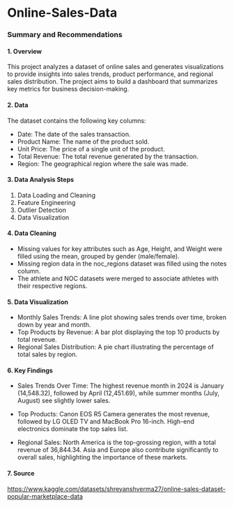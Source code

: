 # Online-Sales-Data

### Summary and Recommendations

#### 1. Overview

This project analyzes a dataset of online sales and generates visualizations to provide insights into sales trends, product performance, and regional sales distribution. The project aims to build a dashboard that summarizes key metrics for business decision-making.

#### 2. Data

The dataset contains the following key columns:
- Date: The date of the sales transaction.
- Product Name: The name of the product sold.
- Unit Price: The price of a single unit of the product.
- Total Revenue: The total revenue generated by the transaction.
- Region: The geographical region where the sale was made.

#### 3. Data Analysis Steps

1. Data Loading and Cleaning
2. Feature Engineering
3. Outlier Detection
4. Data Visualization
   
#### 4. Data Cleaning 

- Missing values for key attributes such as Age, Height, and Weight were filled using the mean, grouped by gender (male/female).
- Missing region data in the noc_regions dataset was filled using the notes column.
- The athlete and NOC datasets were merged to associate athletes with their respective regions.

#### 5. Data Visualization 

- Monthly Sales Trends: A line plot showing sales trends over time, broken down by year and month.
- Top Products by Revenue: A bar plot displaying the top 10 products by total revenue.
- Regional Sales Distribution: A pie chart illustrating the percentage of total sales by region.

#### 6. Key Findings
      
- Sales Trends Over Time: The highest revenue month in 2024 is January (14,548.32), followed by April (12,451.69), while summer months (July, August) see slightly lower sales.

- Top Products: Canon EOS R5 Camera generates the most revenue, followed by LG OLED TV and MacBook Pro 16-inch. High-end electronics dominate the top sales list.

- Regional Sales: North America is the top-grossing region, with a total revenue of 36,844.34. Asia and Europe also contribute significantly to overall sales, highlighting the importance of these markets.

#### 7.  Source

https://www.kaggle.com/datasets/shreyanshverma27/online-sales-dataset-popular-marketplace-data
